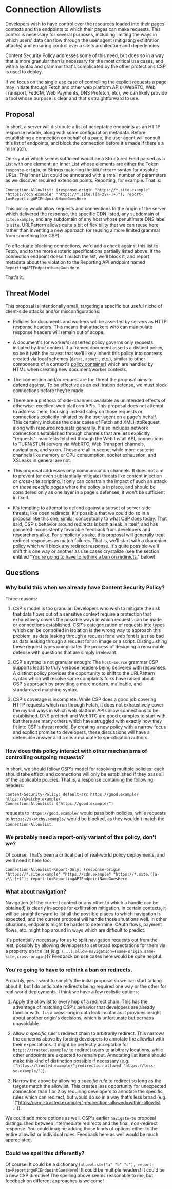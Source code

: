 Connection Allowlists
=====================

Developers wish to have control over the resources loaded into their pages'
contexts and the endpoints to which their pages can make requests. This control
is necessary for several purposes, including limiting the ways in which users'
data can flow through the user agent (mitigating exfiltration attacks) and
ensuring control over a site's architecture and depedencies.

Content Security Policy addresses some of this need, but does so in a way that
is more granular than is necessary for the most critical use cases, and with a
syntax and grammar that's complicated by the other protections CSP is used to
deploy.

If we focus on the single use case of controlling the explicit requests a page
may initiate through Fetch and other web platform APIs (WebRTC, Web Transport,
FedCM, Web Payments, DNS Prefetch, etc), we can likely provide a tool whose
purpose is clear and that's straightforward to use.

Proposal
--------

In short, a server will distribute a list of acceptable endpoints as an HTTP
response header, along with some configuration metadata. Before establishing
a connection on behalf of a page, the user agent will consult this list of
endpoints, and block the connection before it's made if there's a mismatch.

One syntax which seems sufficient would be a Structured Field parsed as a
List with one element: an Inner List whose elements are either the Token
`response-origin`, or Strings matching the `URLPattern` syntax for
absolute URLs. This Inner List could be annotated with a small number of
parameters as we discover required extension points. Reporting, for example.
That is:

```http
Connection-Allowlist: (response-origin "https://*.site.example" "https://cdn.example" "https://*.site.([a-z\\-]+)"); report-to=ReportingAPIEndpointNameGoesHere
```

This policy would allow requests and connections to the origin of the server
which delivered the response, the specific CDN listed, any subdomain of
`site.example`, and any subdomain of any host whose penultimate DNS label is
`site`. URLPattern allows quite a bit of flexibility that we can reuse
here rather than inventing a new approach (or reusing a more limited grammar
from something like CSP).

To effectuate blocking connections, we'd add a check against this list to
Fetch, and to the more esoteric specifications partially listed above. If the
connection endpoint doesn't match the list, we'll block it, and report metadata
about the violation to the Reporting API endpoint named
`ReportingAPIEndpointNameGoesHere`.

That's it.

Threat Model
------------

This proposal is intentionally small, targeting a specific but useful niche of
client-side attacks and/or misconfigurations:

*   Policies for documents and workers will be asserted by servers as HTTP
    response headers. This means that attackers who can manipulate response
    headers will remain out of scope.

*   A document's (or worker's) asserted policy governs only requests initiated
    by _that_ context. If a framed document asserts a distinct policy, so be
    it (with the caveat that we'll likely inherit this policy into contexts
    created via local schemes (`data:`, `about:`, etc.), similar to other
    components of a context's
    [policy container](https://html.spec.whatwg.org/multipage/browsers.html#policy-containers))
    which are handled by HTML when creating new document/worker contexts.
    
*   The connection and/or request are the threat the proposal aims to defend
    against. To be effective as an exfiltration defense, we must block
    connections before they're made.

*   There are a plethora of side-channels available as unintended effects of
    otherwise-excellent web platform APIs. This proposal does not attempt to
    address them, focusing instead soley on those requests or connections
    explicitly initiated by the user agent on a page's behalf. This certainly
    includes the clear cases of Fetch and XMLHttpRequest, along with resource
    requests generally. It also includes network connections established
    through channels that are less explicitly "requests": manifests fetched
    through the Web Install API, connections to TURN/STUN servers via WebRTC,
    Web Transport channels, navigations, and so on. These are all in scope,
    while more esoteric channels like memory or CPU consumption, socket
    exhaustion, and XSLeaks in general are not.

*   This proposal addresses only communication channels. It does not aim to
    prevent (or even substantially mitigate) threats like content injection
    or cross-site scripting. It only can constrain the impact of such an
    attack _on those specific pages_ where the policy is in place, and should
    be considered only as one layer in a page's defenses; it won't be
    sufficient in itself.

*   It's tempting to attempt to defend against a subset of server-side threats,
    like open redirects. It's possible that we could do so in a proposal like
    this one, similar conceptually to what CSP does today. That said, CSP's
    behavior around redirects is both a leak in itself, and has garnered
    inconsistently favorable feedback from developers and researchers alike.
    For simplicity's sake, this proposal will generally treat redirect
    responses as match failures. That is, we'll start with a draconian policy
    which will block any redirect response. It's quite possible we'll shift
    this one way or another as use cases crystalize (see the section entitled
    "[You're going to have to rethink a ban on redirects.](#youre-going-to-have-to-rethink-a-ban-on-redirects)"
    below).


Questions
---------

### Why build this when we already have Content Security Policy? ###

Three reasons:

1.  CSP's model is too granular: Developers who wish to mitigate the risk that data flows out
    of a sensitive context require a protection that exhaustively covers the possible
    ways in which requests can be made or connections established. CSP's categorization
    of requests into types which can be controlled in isolation is the wrong way to
    approach this problem, as data leaking through a request for a web font is just as
    bad as data leaking through a request for an image or a script. Distinguishing these
    request types complicates the process of designing a reasonable defense with questions
    that are simply irrelevant.

2.  CSP's syntax is not granular enough: The `host-source` grammar CSP supports leads to truly
    verbose headers being delivered with responses. A distinct policy provides the opportunity
    to shift to the URLPattern syntax which will resolve some complaints folks have raised about
    CSP's approach by providing a more modern, malleable, and standardized matching syntax.

3.  CSP's coverage is incomplete: While CSP does a good job covering HTTP requests which run
    through Fetch, it does not exhaustively cover the myriad ways in which web platform APIs
    allow connections to be established. DNS prefetch and WebRTC are good examples to start
    with, but there are many others which have struggled with exactly how they fit into CSP's
    threat model. By creating a new policy with a narrow focus and explicit promise to developers,
    these discussions will have a defensible answer and a clear mandate to specification authors.


### How does this policy interact with other mechanisms of controlling outgoing requests? ###

In short, we should follow CSP's model for resolving multiple policies: each should take effect,
and connections will only be established if they pass all of the applicable policies. That is, a
response containing the following headers:

```http
Content-Security-Policy: default-src https://good.example/ https://sketchy.example/
Connection-Allowlist: ("https://good.example/")
```

requests to `https://good.example/` would pass both policies, while requests to
`https://sketchy.example/` would be blocked, as they wouldn't match the `Connection-Allowlist`.


### We probably need a report-only variant of this policy, don't we? ###

Of course. That's been a critical part of real-world policy deployments, and we'll need it here too:

```http
Connection-Allowlist-Report-Only: (response-origin "https://*.site.example" "https://cdn.example" "https://*.site.([a-z\\-]+)"); report-to=ReportingAPIEndpointNameGoesHere
```


### What about navigation? ###

Navigation (of the current context or any other to which a handle can be obtained) is clearly in-scope
for exfiltration mitigation. In certain contexts, it will be straightforward to list all the possible
places to which navigation is expected, and the current proposal will handle those situations well.
In other situations, endpoints might be harder to determine. OAuth flows, payment flows, etc. might hop
around in ways which are difficult to predict.

It's potentially necessary for us to split navigation requests out from the rest, possibly by allowing
developers to set broad expectations for them via a property on the list
(e.g. `(...);allow-navigation={same-origin,same-site,cross-origin}`)? Feedback on use cases here would
be quite helpful.


### You're going to have to rethink a ban on redirects. ###

Probably, yes. I want to simplify the initial proposal so we can start talking about it, but I do
anticipate redirects being required one way or the other for real-world deployments. I think we have
a few realistic options:

1.  Apply the allowlist to every hop of a redirect chain. This has the advantage of matching CSP's
    behavior that developers are already familiar with. It _is_ a cross-origin data leak insofar as it
    provides insight about another origin's decisions, which is unfortunate but perhaps unavoidable.

2.  Allow _a specific rule_'s redirect chain to arbitrarily redirect. This narrows the concerns
    above by forcing developers to annotate the allowlist with their expectations. It might be perfectly
    acceptable for `https://trusted.example/` to redirect users to arbitrary locations, while other
    endpoints are expected to remain put. Annotating list items should make this kind of distinction
    possible if necessary (e.g. `("https://trusted.example/";redirection-allowed "https://less-so.example/")`).

3.  Narrow the above by allowing _a specific rule_ to redirect so long as the targets match the allowlist.
    This creates less opportunity for unexpected connection than 1 or 2 by requiring developers to annotate
    the specific rules which can redirect, but would do so in a way that's less broad (e.g.
    `("https://semi-trusted.example/";redirection-allowed=within-allowlist ...)).

We could add more options as well. CSP's earlier `navigate-to` proposal distinguished between intermediate
redirects and the final, non-redirect response. You could imagine adding those kinds of options either to
the entire allowlist or individual rules. Feedback here as well would be much appreciated.


### Could we spell this differently? ###

Of course! It could be a dictionary (`allowlist=("a" "b" "c"), report-to=ReportingAPIEndpointGoesHere`)!
It could be multiple headers! It could be a new CSP directive! The spelling above seems reasonable to me,
but feedback on different approaches is welcome!
